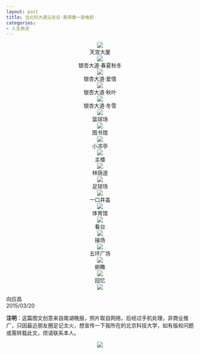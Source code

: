```yaml
---
layout: post
title: 当北科大遇见足记·美得像一部电影
categories:
- 人生旅途
---
```

<center></center>
<center><img src="http://i.imgur.com/EfFOHQH.jpg"/></center>

<center>天宫大厦</center>
<center><img src="http://i.imgur.com/IsxX6Jg.jpg"/></center>

<center>银杏大道·春夏秋冬</center>
<center><img src="http://i.imgur.com/LqKFepH.jpg"/></center>

<center>银杏大道·爱情</center>
<center><img src="http://i.imgur.com/kJwdviW.jpg"/></center>

<center>银杏大道·秋叶</center>
<center><img src="http://i.imgur.com/iluCPHT.jpg"/></center>

<center>银杏大道·冬雪</center>
<center><img src="http://i.imgur.com/xBeE65P.jpg"/></center>

<center>篮球场</center>
<center><img src="http://i.imgur.com/Bb3yDs0.jpg"/></center>

<center>图书馆</center>
<center><img src="http://i.imgur.com/PQIAnHc.jpg"/></center>

<center>小凉亭</center>
<center><img src="http://i.imgur.com/0AWVnpx.jpg"/></center>

<center>主楼</center>
<center><img src="http://i.imgur.com/S3L07I6.jpg"/></center>

<center>林荫道</center>
<center><img src="http://i.imgur.com/WktSVrC.jpg"/></center>

<center>足球场</center>
<center><img src="http://i.imgur.com/nY4c3ke.jpg"/></center>

<center>一口井盖</center>
<center><img src="http://i.imgur.com/Fum6adM.jpg"/></center>

<center>体育馆</center>
<center><img src="http://i.imgur.com/0gfiWsa.jpg"/></center>

<center>看台</center>
<center><img src="http://i.imgur.com/vqOPjRS.jpg"/></center>

<center>操场</center>
<center><img src="http://i.imgur.com/uLBBvsQ.jpg"/></center>

<center>五环广场</center>
<center><img src="http://i.imgur.com/bUDdwqR.jpg"/></center>

<center>俯瞰</center>
<center><img src="http://i.imgur.com/yOJ6s8U.jpg"/></center>

<center>回忆</center>
<center><img src="http://i.imgur.com/Ov6Icmt.jpg"/></center>

向应昌<br>
2015/03/20

**注明**：这篇图文创意来自南湖晚报，照片取自网络，后经过手机处理，非商业推广，只因最近朋友圈足记太火，想宣传一下我所在的北京科技大学，如有版权问题或需转载此文，烦请联系本人。

<center><img src="http://i.imgur.com/v85NzKV.jpg"></center>

